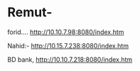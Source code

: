 # Remut-




forid.... http://10.10.7.98:8080/index.htm

Nahid:- http://10.15.7.238:8080/index.htm


BD bank, http://10.10.7.218:8080/index.htm

